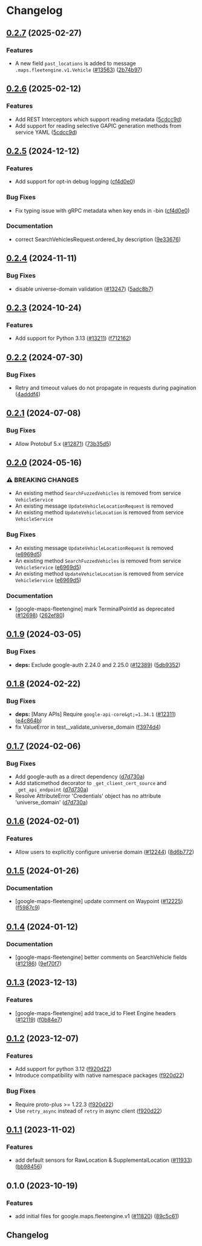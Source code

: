 # Changelog

## [0.2.7](https://github.com/googleapis/google-cloud-python/compare/google-maps-fleetengine-v0.2.6...google-maps-fleetengine-v0.2.7) (2025-02-27)


### Features

* A new field `past_locations` is added to message `.maps.fleetengine.v1.Vehicle` ([#13563](https://github.com/googleapis/google-cloud-python/issues/13563)) ([2b74b97](https://github.com/googleapis/google-cloud-python/commit/2b74b97e66d046bae5d8d7c345bf5111ce44f2c2))

## [0.2.6](https://github.com/googleapis/google-cloud-python/compare/google-maps-fleetengine-v0.2.5...google-maps-fleetengine-v0.2.6) (2025-02-12)


### Features

* Add REST Interceptors which support reading metadata ([5cdcc9d](https://github.com/googleapis/google-cloud-python/commit/5cdcc9d9d3e259c9a743895940552eb75b4554d3))
* Add support for reading selective GAPIC generation methods from service YAML ([5cdcc9d](https://github.com/googleapis/google-cloud-python/commit/5cdcc9d9d3e259c9a743895940552eb75b4554d3))

## [0.2.5](https://github.com/googleapis/google-cloud-python/compare/google-maps-fleetengine-v0.2.4...google-maps-fleetengine-v0.2.5) (2024-12-12)


### Features

* Add support for opt-in debug logging ([cf4d0e0](https://github.com/googleapis/google-cloud-python/commit/cf4d0e0ddd6d9d8808bde59d8b62acb4ff7f1750))


### Bug Fixes

* Fix typing issue with gRPC metadata when key ends in -bin ([cf4d0e0](https://github.com/googleapis/google-cloud-python/commit/cf4d0e0ddd6d9d8808bde59d8b62acb4ff7f1750))


### Documentation

* correct SearchVehiclesRequest.ordered_by description ([9e33676](https://github.com/googleapis/google-cloud-python/commit/9e33676336d52b3c5bff423b2de41b77b18c023d))

## [0.2.4](https://github.com/googleapis/google-cloud-python/compare/google-maps-fleetengine-v0.2.3...google-maps-fleetengine-v0.2.4) (2024-11-11)


### Bug Fixes

* disable universe-domain validation  ([#13247](https://github.com/googleapis/google-cloud-python/issues/13247)) ([5adc8b7](https://github.com/googleapis/google-cloud-python/commit/5adc8b7d2cc8ab9707ab5a65f15270c125cee051))

## [0.2.3](https://github.com/googleapis/google-cloud-python/compare/google-maps-fleetengine-v0.2.2...google-maps-fleetengine-v0.2.3) (2024-10-24)


### Features

* Add support for Python 3.13 ([#13211](https://github.com/googleapis/google-cloud-python/issues/13211)) ([f712162](https://github.com/googleapis/google-cloud-python/commit/f712162c01f065da29fffbbed1e856a1f3876b1b))

## [0.2.2](https://github.com/googleapis/google-cloud-python/compare/google-maps-fleetengine-v0.2.1...google-maps-fleetengine-v0.2.2) (2024-07-30)


### Bug Fixes

* Retry and timeout values do not propagate in requests during pagination ([4adddf4](https://github.com/googleapis/google-cloud-python/commit/4adddf4d90634e454ee006774bfc631fc12c1700))

## [0.2.1](https://github.com/googleapis/google-cloud-python/compare/google-maps-fleetengine-v0.2.0...google-maps-fleetengine-v0.2.1) (2024-07-08)


### Bug Fixes

* Allow Protobuf 5.x ([#12871](https://github.com/googleapis/google-cloud-python/issues/12871)) ([73b35d5](https://github.com/googleapis/google-cloud-python/commit/73b35d56f8626d99ce7c3902a8c223cc09b4ca74))

## [0.2.0](https://github.com/googleapis/google-cloud-python/compare/google-maps-fleetengine-v0.1.9...google-maps-fleetengine-v0.2.0) (2024-05-16)


### ⚠ BREAKING CHANGES

* An existing method `SearchFuzzedVehicles` is removed from service `VehicleService`
* An existing message `UpdateVehicleLocationRequest` is removed
* An existing method `UpdateVehicleLocation` is removed from service `VehicleService`

### Bug Fixes

* An existing message `UpdateVehicleLocationRequest` is removed ([e6969d5](https://github.com/googleapis/google-cloud-python/commit/e6969d550a7255f8ff3ed10ab77072d38edb61ff))
* An existing method `SearchFuzzedVehicles` is removed from service `VehicleService` ([e6969d5](https://github.com/googleapis/google-cloud-python/commit/e6969d550a7255f8ff3ed10ab77072d38edb61ff))
* An existing method `UpdateVehicleLocation` is removed from service `VehicleService` ([e6969d5](https://github.com/googleapis/google-cloud-python/commit/e6969d550a7255f8ff3ed10ab77072d38edb61ff))


### Documentation

* [google-maps-fleetengine] mark TerminalPointId as deprecated ([#12698](https://github.com/googleapis/google-cloud-python/issues/12698)) ([262ef80](https://github.com/googleapis/google-cloud-python/commit/262ef805acda78087ff74e8aea0a808146eeeb3b))

## [0.1.9](https://github.com/googleapis/google-cloud-python/compare/google-maps-fleetengine-v0.1.8...google-maps-fleetengine-v0.1.9) (2024-03-05)


### Bug Fixes

* **deps:** Exclude google-auth 2.24.0 and 2.25.0 ([#12389](https://github.com/googleapis/google-cloud-python/issues/12389)) ([5db9352](https://github.com/googleapis/google-cloud-python/commit/5db93528a1ad20825d4d12dcf5fdf9624879f2ce))

## [0.1.8](https://github.com/googleapis/google-cloud-python/compare/google-maps-fleetengine-v0.1.7...google-maps-fleetengine-v0.1.8) (2024-02-22)


### Bug Fixes

* **deps:** [Many APIs] Require `google-api-core&gt;=1.34.1` ([#12311](https://github.com/googleapis/google-cloud-python/issues/12311)) ([e4c864b](https://github.com/googleapis/google-cloud-python/commit/e4c864b3e67c7f7f33dfb0d2107fa138492ad338))
* fix ValueError in test__validate_universe_domain ([f3974d4](https://github.com/googleapis/google-cloud-python/commit/f3974d46a9ba9f549e31251ebc2daeb6b9b4745a))

## [0.1.7](https://github.com/googleapis/google-cloud-python/compare/google-maps-fleetengine-v0.1.6...google-maps-fleetengine-v0.1.7) (2024-02-06)


### Bug Fixes

* Add google-auth as a direct dependency ([d7d730a](https://github.com/googleapis/google-cloud-python/commit/d7d730acd3b1da86b996fa18c81272f1c9a00406))
* Add staticmethod decorator to `_get_client_cert_source` and `_get_api_endpoint` ([d7d730a](https://github.com/googleapis/google-cloud-python/commit/d7d730acd3b1da86b996fa18c81272f1c9a00406))
* Resolve AttributeError 'Credentials' object has no attribute 'universe_domain' ([d7d730a](https://github.com/googleapis/google-cloud-python/commit/d7d730acd3b1da86b996fa18c81272f1c9a00406))

## [0.1.6](https://github.com/googleapis/google-cloud-python/compare/google-maps-fleetengine-v0.1.5...google-maps-fleetengine-v0.1.6) (2024-02-01)


### Features

* Allow users to explicitly configure universe domain ([#12244](https://github.com/googleapis/google-cloud-python/issues/12244)) ([8d6b772](https://github.com/googleapis/google-cloud-python/commit/8d6b7729d93c1347529a3d34ed6266af55225578))

## [0.1.5](https://github.com/googleapis/google-cloud-python/compare/google-maps-fleetengine-v0.1.4...google-maps-fleetengine-v0.1.5) (2024-01-26)


### Documentation

* [google-maps-fleetengine] update comment on Waypoint ([#12225](https://github.com/googleapis/google-cloud-python/issues/12225)) ([f5987c9](https://github.com/googleapis/google-cloud-python/commit/f5987c9b3c7191b3cee0dbe4f7109b9f5b547181))

## [0.1.4](https://github.com/googleapis/google-cloud-python/compare/google-maps-fleetengine-v0.1.3...google-maps-fleetengine-v0.1.4) (2024-01-12)


### Documentation

* [google-maps-fleetengine] better comments on SearchVehicle fields ([#12186](https://github.com/googleapis/google-cloud-python/issues/12186)) ([9ef70f7](https://github.com/googleapis/google-cloud-python/commit/9ef70f7cfd9eaeaad4479bae02a77993b9c52b21))

## [0.1.3](https://github.com/googleapis/google-cloud-python/compare/google-maps-fleetengine-v0.1.2...google-maps-fleetengine-v0.1.3) (2023-12-13)


### Features

* [google-maps-fleetengine] add trace_id to Fleet Engine headers ([#12119](https://github.com/googleapis/google-cloud-python/issues/12119)) ([f0b84e7](https://github.com/googleapis/google-cloud-python/commit/f0b84e76439884a3aa2fe9472aa3fce41c19e375))

## [0.1.2](https://github.com/googleapis/google-cloud-python/compare/google-maps-fleetengine-v0.1.1...google-maps-fleetengine-v0.1.2) (2023-12-07)


### Features

* Add support for python 3.12 ([f920d22](https://github.com/googleapis/google-cloud-python/commit/f920d22f59fbd31822252b9677416a6cd436eba2))
* Introduce compatibility with native namespace packages ([f920d22](https://github.com/googleapis/google-cloud-python/commit/f920d22f59fbd31822252b9677416a6cd436eba2))


### Bug Fixes

* Require proto-plus &gt;= 1.22.3 ([f920d22](https://github.com/googleapis/google-cloud-python/commit/f920d22f59fbd31822252b9677416a6cd436eba2))
* Use `retry_async` instead of `retry` in async client ([f920d22](https://github.com/googleapis/google-cloud-python/commit/f920d22f59fbd31822252b9677416a6cd436eba2))

## [0.1.1](https://github.com/googleapis/google-cloud-python/compare/google-maps-fleetengine-v0.1.0...google-maps-fleetengine-v0.1.1) (2023-11-02)


### Features

* add default sensors for RawLocation & SupplementalLocation ([#11933](https://github.com/googleapis/google-cloud-python/issues/11933)) ([bb98456](https://github.com/googleapis/google-cloud-python/commit/bb984561b7e80aeb52afea189904e1fe9c5abeea))

## 0.1.0 (2023-10-19)


### Features

* add initial files for google.maps.fleetengine.v1 ([#11820](https://github.com/googleapis/google-cloud-python/issues/11820)) ([89c5c61](https://github.com/googleapis/google-cloud-python/commit/89c5c61c8f8231dad4ec43ce95d9671abcfe3aa5))

## Changelog
